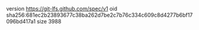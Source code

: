 version https://git-lfs.github.com/spec/v1
oid sha256:681ec2b23893677c38ba262d7be2c7b76c334c609c8d4277b6bf17096bd417a1
size 3988
